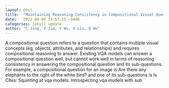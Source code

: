 ```yaml
---
layout: post
title:  "Maintaining Reasoning Consistency in Compositional Visual Question Answering"
date:   2022-04-08 14:57:15 -0400
categories: jekyll update
author: "C Jing, Y Jia, Y Wu, X Liu, Q Wu"
---
```

A compositional question refers to a question that contains multiple visual concepts (eg, objects, attributes, and relationships) and requires compositional reasoning to answer. Existing VQA models can answer a compositional question well, but cannot work well in terms of reasoning consistency in answering the compositional question and its sub-questions. For example, a compositional question for an image is:Are there any elephants to the right of the white bird? and one of its sub-questions is Is Cites: Squinting at vqa models: Introspecting vqa models with sub